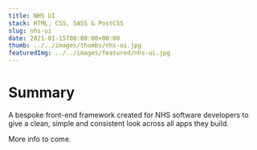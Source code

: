```yaml
---
title: NHS UI
stack: HTML, CSS, SASS & PostCSS
slug: nhs-ui
date: 2021-01-15T00:00:00+00:00
thumb: ../../images/thumbs/nhs-ui.jpg
featuredImg: ../../images/featured/nhs-ui.jpg
---
```


# Summary

A bespoke front-end framework created for NHS software developers to give a clean, simple and consistent look across all apps they build.

More info to come.
